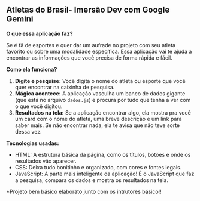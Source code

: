 ## Atletas do Brasil- Imersão Dev com Google Gemini

**O que essa aplicação faz?**

Se é fã de esportes e quer dar um aufrade no projeto com seu atleta favorito ou sobre uma modalidade específica. Essa aplicação vai te ajuda a encontrar as informações que você precisa de forma rápida e fácil. 

**Como ela funciona?**

1. **Digite e pesquise:** Você digita o nome do atleta ou esporte que você quer encontrar na caixinha de pesquisa.
2. **Mágica acontece:** A aplicação vasculha um banco de dados gigante (que está no arquivo `dados.js`) e procura por tudo que tenha a ver com o que você digitou.
3. **Resultados na tela:** Se a aplicação encontrar algo, ela mostra pra você um card com o nome do atleta, uma breve descrição e um link para saber mais. Se não encontrar nada, ela te avisa que não teve sorte dessa vez.

**Tecnologias usadas:**

* HTML: A estrutura básica da página, como os títulos, botões e onde os resultados vão aparecer.
* CSS: Deixa tudo bonitinho e organizado, com cores e fontes legais.
* JavaScript: A parte mais inteligente da aplicação! É o JavaScript que faz a pesquisa, compara os dados e mostra os resultados na tela.

*Projeto bem básico elaborato junto com os intrutores básico!!

